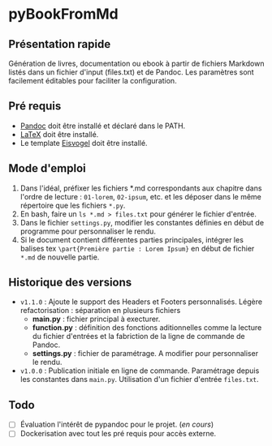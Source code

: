 # pyBookFromMd

## Présentation rapide

Génération de livres, documentation ou ebook à partir de fichiers Markdown listés dans un fichier d'input (files.txt) et de Pandoc. Les paramètres sont facilement éditables pour faciliter la configuration.

## Pré requis

- [Pandoc](https://pandoc.org/) doit être installé et déclaré dans le PATH.
- [LaTeX](https://en.wikibooks.org/wiki/LaTeX/Installation#Distributions) doit être installé.
- Le template [Eisvogel](https://github.com/Wandmalfarbe/pandoc-latex-template) doit être installé.

## Mode d'emploi

1. Dans l'idéal, préfixer les fichiers *.md correspondants aux chapitre dans l'ordre de lecture : ``01-lorem``, ``02-ipsum``, etc. et les déposer dans le même répertoire que les fichiers ``*.py``.
2. En bash, faire un ``ls *.md > files.txt`` pour générer le fichier d'entrée.
3. Dans le fichier ``settings.py``, modifier les constantes définies en début de programme pour personnaliser le rendu.
4. Si le document contient différentes parties principales, intégrer les balises tex ``\part{Première partie : Lorem Ipsum}`` en début de fichier ``*.md`` de nouvelle partie.

## Historique des versions

- ``v1.1.0`` : Ajoute le support des Headers et Footers personnalisés. Légère refactorisation : séparation en plusieurs fichiers
  - **main.py** : fichier principal à execturer.
  - **function.py** : définition des fonctions aditionnelles comme la lecture du fichier d'entrées et la fabriction de la ligne de commande de Pandoc.
  - **settings.py** : fichier de paramétrage. A modifier pour personnaliser le rendu.
- ``v1.0.0`` : Publication initiale en ligne de commande. Paramétrage depuis les constantes dans ``main.py``. Utilisation d'un fichier d'entrée ``files.txt``.

## Todo

- [ ] Évaluation l'intérêt de pypandoc pour le projet. (*en cours*)
- [ ] Dockerisation avec tout les pré requis pour accès externe.
